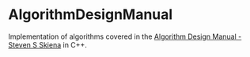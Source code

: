 # AlgorithmDesignManual #
Implementation of algorithms covered in the [Algorithm Design Manual - Steven S Skiena](http://www.amazon.com/Algorithm-Design-Manual-Steven-Skiena/dp/1849967202/) in C++.